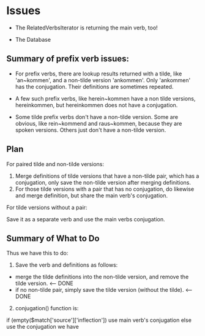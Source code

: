 # Issues

- The RelatedVerbsIterator is returning the main verb, too!

- The Database

## Summary of prefix verb issues:

* For prefix verbs, there are lookup results returned with a tilde, like 'an~kommen', and a non-tilde version 'ankommen'. Only 'ankommen' has the conjugation. Their definitions are sometimes repeated.

* A few such prefix verbs, like herein~kommen have a non tilde versions, hereinkommen, but hereinkommen does not have a conjugation.

* Some tilde prefix verbs don't have a non-tilde version. Some are obvious, like rein~kommend and raus~kommen, because they are spoken versions. Others just don't have a non-tilde version.

## Plan

For paired tilde and non-tilde versions:

1. Merge definitions of tilde versions that have a non-tilde pair, which has a conjugation, only save the non-tilde version after merging definitions.
2. For those tilde versions with a pair that has no conjugation, do likewise and merge definition, but share the main verb's conjugation.

For tilde versions without a pair:

Save it as a separate verb and use the main verbs conjugation.

## Summary of What to Do

Thus we have this to do:

1. Save the verb and definitions as follows:
- merge the tilde definitions into the non-tilde version, and remove the tilde version. <-- DONE
- if no non-tilde pair, simply save the tilde version (without the tilde). <--DONE

2. conjugation() function is:

  if (empty($match['source']['inflection'])
       use main verb's conjugation
  else
       use the conjugation we have
